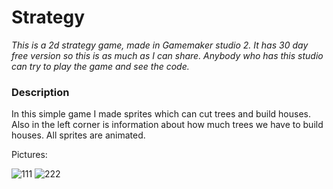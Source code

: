 # Strategy
_This is a 2d strategy game, made in Gamemaker studio 2. It has 30 day free version so this is as much as I can share. Anybody who has this studio can try to play the game and see the code._

### Description

In this simple game I made sprites which can cut trees and build houses. Also in the left corner is information about how much trees we have to build houses.
All sprites are animated.

Pictures:

![111](https://user-images.githubusercontent.com/55032190/93636219-d4284700-f9f3-11ea-9e5a-9df2e123d32c.png)
![222](https://user-images.githubusercontent.com/55032190/93636222-d5597400-f9f3-11ea-9548-c42a35029186.png)
